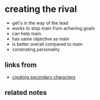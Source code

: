 # creating the rival
- get's in the way of the lead
- works to stop main from acheving goals
- can help main
- has same objective as main
- is better overall compared to main
- constrating personality


## links from
- [creating secondary characters](creating-secondary-character.md)


## related notes
